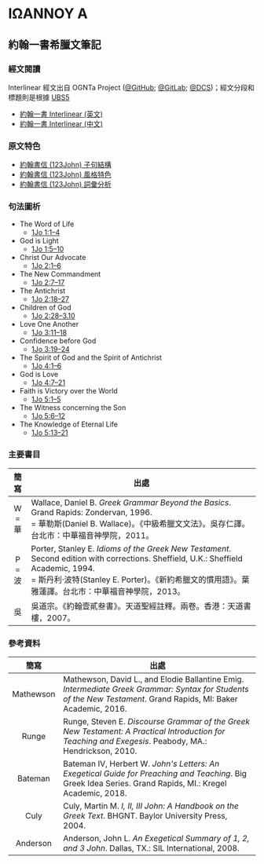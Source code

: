 # ΙΩΑΝΝΟΥ Α

## 約翰一書希臘文筆記

### 經文閱讀
Interlinear 經文出自 OGNTa Project ([@GitHub](https://github.com/Andley/OGNTa); [@GitLab](https://gitlab.com/Andley/ognta); [@DCS](https://git.door43.org/Andley/OGNTa))；經文分段和標題則是根據 [UBS5](https://www.academic-bible.com/en/online-bibles/greek-new-testament-ubs5/read-the-bible-text/bibel/text/lesen/stelle/72/10001/19999/ch/9f95d8cd0fd3aaae4a4dbb2208e8408b/)


- [約翰一書 Interlinear (英文) ](1John-Interlinear.md)
- [約翰一書 Interlinear (中文) ](1John-TC-Interlinear.md)


### 原文特色
- [約翰書信 (123John) 子句結構](123John-Clause.md)
- [約翰書信 (123John) 風格特色](123John-Style.md)
- [約翰書信 (123John) 詞彙分析](123John-Vocabulary.md)

### 句法圖析

- The Word of Life
	- [1Jo 1:1–4](1Jo.1.1–4.md)
- God is Light
	- [1Jo 1:5–10](1Jo.1.5–10.md)
- Christ Our Advocate
	- [1Jo 2:1–6](1Jo.2.1–6.md)
- The New Commandment
	- [1Jo 2:7–17](1Jo.2.7–17.md)
- The Antichrist
	- [1Jo 2:18–27](1Jo.2.18–27.md)
- Children of God
	- [1Jo 2:28–3.10](1Jo.2.28–3.10.md)
- Love One Another
	- [1Jo 3:11–18](1Jo.3.11–18.md)
- Confidence before God
	- [1Jo 3:19–24](1Jo.3.19–24.md)
- The Spirit of God and the Spirit of Antichrist
	- [1Jo 4:1–6](1Jo.4.1–6.md)
- God is Love
	- [1Jo 4:7–21](1Jo.4.7–21.md)
- Faith is Victory over the World
	- [1Jo 5:1–5](1Jo.5.1–5.md)
- The Witness concerning the Son
	- [1Jo 5:6–12](1Jo.5.6–12.md)
- The Knowledge of Eternal Life
	- [1Jo 5:13–21](1Jo.5.13–21.md)

### 主要書目
簡寫 | 出處
:------:| --- 
W<br>=華 | Wallace, Daniel B. <em>Greek Grammar Beyond the Basics</em>. Grand Rapids: Zondervan, 1996. <br>= 華勒斯(Daniel B. Wallace)。《中級希臘文文法》。吳存仁譯。台北市：中華福音神學院，2011。
P<br>=波 | Porter, Stanley E. <em>Idioms of the Greek New Testament</em>. Second edition with corrections. Sheffield, U.K.: Sheffield Academic, 1994. <br>= 斯丹利‧波特(Stanley E. Porter)。《新約希臘文的慣用語》。葉雅蓮譯。台北市：中華福音神學院，2013。
吳 | 吳道宗。《約翰壹貳叁書》。天道聖經註釋。兩卷。香港：天道書樓，2007。


### 參考資料
簡寫 | 出處
:------:| --- 
Mathewson | Mathewson, David L., and Elodie Ballantine Emig. <em>Intermediate Greek Grammar: Syntax for Students of the New Testament</em>. Grand Rapids, MI: Baker Academic, 2016.
Runge | Runge, Steven E. <em>Discourse Grammar of the Greek New Testament: A Practical Introduction for Teaching and Exegesis</em>. Peabody, MA.: Hendrickson, 2010.
Bateman | Bateman IV, Herbert W. _John's Letters: An Exegetical Guide for Preaching and Teaching_. Big Greek Idea Series. Grand Rapids, MI.: Kregel Academic, 2018.
Culy | Culy, Martin M. _I, II, III John: A Handbook on the Greek Text_. BHGNT. Baylor University Press, 2004.
Anderson | Anderson, John L. _An Exegetical Summary of 1, 2, and 3 John_. Dallas, TX.: SIL International, 2008.


